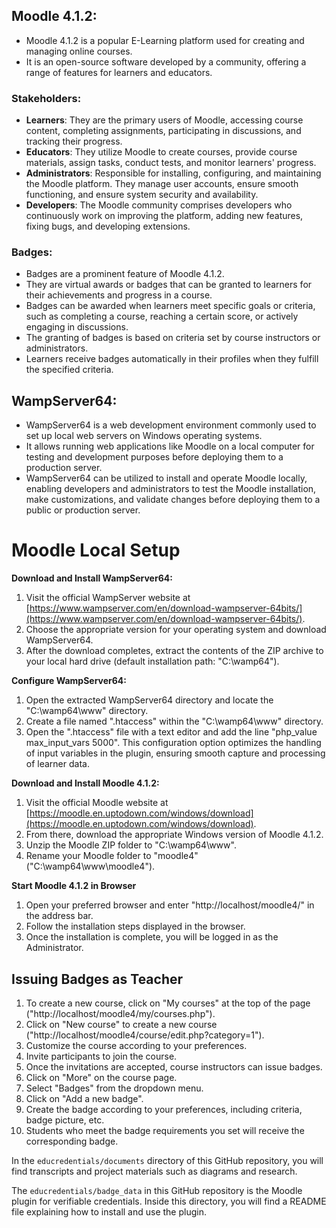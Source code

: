 ## Moodle 4.1.2:

- Moodle 4.1.2 is a popular E-Learning platform used for creating and managing online courses.
- It is an open-source software developed by a community, offering a range of features for learners and educators.

### Stakeholders:

- **Learners**: They are the primary users of Moodle, accessing course content, completing assignments, participating in discussions, and tracking their progress.
- **Educators**: They utilize Moodle to create courses, provide course materials, assign tasks, conduct tests, and monitor learners' progress.
- **Administrators**: Responsible for installing, configuring, and maintaining the Moodle platform. They manage user accounts, ensure smooth functioning, and ensure system security and availability.
- **Developers**: The Moodle community comprises developers who continuously work on improving the platform, adding new features, fixing bugs, and developing extensions.

### Badges:

- Badges are a prominent feature of Moodle 4.1.2.
- They are virtual awards or badges that can be granted to learners for their achievements and progress in a course.
- Badges can be awarded when learners meet specific goals or criteria, such as completing a course, reaching a certain score, or actively engaging in discussions.
- The granting of badges is based on criteria set by course instructors or administrators.
- Learners receive badges automatically in their profiles when they fulfill the specified criteria.

## WampServer64:

- WampServer64 is a web development environment commonly used to set up local web servers on Windows operating systems.
- It allows running web applications like Moodle on a local computer for testing and development purposes before deploying them to a production server.
- WampServer64 can be utilized to install and operate Moodle locally, enabling developers and administrators to test the Moodle installation, make customizations, and validate changes before deploying them to a public or production server.

# Moodle Local Setup

**Download and Install WampServer64:**

1. Visit the official WampServer website at [https://www.wampserver.com/en/download-wampserver-64bits/](https://www.wampserver.com/en/download-wampserver-64bits/).
2. Choose the appropriate version for your operating system and download WampServer64.
3. After the download completes, extract the contents of the ZIP archive to your local hard drive (default installation path: "C:\wamp64").

**Configure WampServer64:**

1. Open the extracted WampServer64 directory and locate the "C:\wamp64\www" directory.
2. Create a file named ".htaccess" within the "C:\wamp64\www" directory.
3. Open the ".htaccess" file with a text editor and add the line "php_value max_input_vars 5000".
   This configuration option optimizes the handling of input variables in the plugin, ensuring smooth capture and processing of learner data.

**Download and Install Moodle 4.1.2:**

1. Visit the official Moodle website at [https://moodle.en.uptodown.com/windows/download](https://moodle.en.uptodown.com/windows/download).
2. From there, download the appropriate Windows version of Moodle 4.1.2.
3. Unzip the Moodle ZIP folder to "C:\wamp64\www".
4. Rename your Moodle folder to "moodle4" ("C:\wamp64\www\moodle4").

**Start Moodle 4.1.2 in Browser**

1. Open your preferred browser and enter "http://localhost/moodle4/" in the address bar.
2. Follow the installation steps displayed in the browser.
3. Once the installation is complete, you will be logged in as the Administrator.

## Issuing Badges as Teacher

1. To create a new course, click on "My courses" at the top of the page ("http://localhost/moodle4/my/courses.php").
2. Click on "New course" to create a new course ("http://localhost/moodle4/course/edit.php?category=1").
3. Customize the course according to your preferences.
4. Invite participants to join the course.
5. Once the invitations are accepted, course instructors can issue badges.
6. Click on "More" on the course page.
7. Select "Badges" from the dropdown menu.
8. Click on "Add a new badge".
9. Create the badge according to your preferences, including criteria, badge picture, etc.
10. Students who meet the badge requirements you set will receive the corresponding badge.

In the `educredentials/documents` directory of this GitHub repository, you will find transcripts and project materials such as diagrams and research.

The `educredentials/badge_data` in this GitHub repository is the Moodle plugin for verifiable credentials. Inside this directory, you will find a README file explaining how to install and use the plugin.

